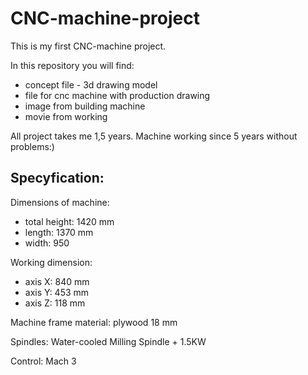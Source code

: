 # CNC-machine-project

This is my first CNC-machine project.

In this repository you will find:
- concept file - 3d drawing model
- file for cnc machine with production drawing
- image from building machine
- movie from working

All project takes me 1,5 years. Machine working since 5 years without problems:)

## Specyfication:
Dimensions of machine:
- total height: 1420 mm
- length: 1370 mm
- width: 950

Working dimension:
- axis X: 840 mm
- axis Y: 453 mm
- axis Z: 118 mm

Machine frame material: plywood 18 mm

Spindles: Water-cooled Milling Spindle + 1.5KW

Control: Mach 3
